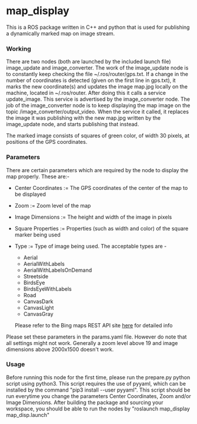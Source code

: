 # map_display
This is a ROS package written in C++ and python that is used for publishing a dynamically marked map on image stream. 

### Working
There are two nodes (both are launched by the included launch file) image_update and image_converter. The work of the image_update node is to constantly keep checking the file ~/.ros/router/gps.txt. If a change in the number of coordinates is detected (given on the first line in gps.txt), it marks the new coordinate(s) and updates the image map.jpg locally on the machine, located in ~/.ros/router. After doing this it calls a service update_image. This service is advertised by the image_converter node. The job of the image_converter node is to keep displaying the map image on the topic /image_converter/output_video. When the service it called, it replaces the image it was publishing with the new map.jpg written by the image_update node, and starts publishing that instead.

The marked image consists of squares of green color, of width 30 pixels, at positions of the GPS coordinates.


### Parameters
There are certain parameters which are required by the node to display the map properly. These are:-
* Center Coordinates := The GPS coordinates of the center of the map to be displayed 
* Zoom := Zoom level of the map
* Image Dimensions := The height and width of the image in pixels
* Square Properties := Properties (such as width and color) of the square marker being used
* Type := Type of image being used. The acceptable types are - 
    * Aerial
    * AerialWithLabels
    * AerialWithLabelsOnDemand
    * Streetside
    * BirdsEye
    * BirdsEyeWithLabels
    * Road
    * CanvasDark
    * CanvasLight
    * CanvasGray
    
    Please refer to the Bing maps REST API site [here](https://docs.microsoft.com/en-us/bingmaps/rest-services/imagery/get-a-static-map) for detailed info

Please set these parameters in the params.yaml file. However do note that all settings might not work. Generally a zoom level above 19 and image dimensions above 2000x1500 doesn't work.

### Usage
Before running this node for the first time, please run the prepare.py python script using python3. This script requires the use of pyyaml, which can be installed by the command "pip3 install --user pyyaml". This script should be run everytime you change the parameters Center Coordinates, Zoom and/or Image Dimensions.
After building the package and sourcing your workspace, you should be able to run the nodes by "roslaunch map_display map_disp.launch"
